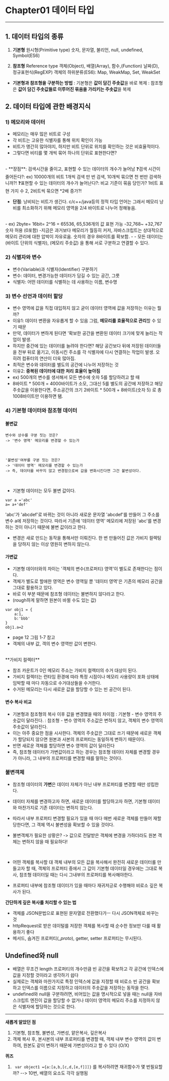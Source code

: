 # Chapter01 데이터 타입

---

## 1. 데이터 타입의 종류

1. **기본형** 원시형(Primitive type)
   숫자, 문자열, 불리언, null, undefined, Symbol(ES6)  

2. **참조형** Reference type
   객체(Object), 배열(Array), 함수,(Function) 날짜(D), 정규표현식(RegEXP)
   객체의 하위분류(ES6): Map, WeakMap, Set, WeakSet

* **기본형과 참조형을 구분하는 방법**
: 기본형은 **값이 담긴 주솟값**을 바로 복제
: 참조형은 **값이 담긴 주솟값들로 이루어진 묶음을 가리키는 주솟값**을 복제  

## 2. 데이터 타입에 관한 배경지식
### 1) 메모리와 데이터
- 메모리는 매우 많은 비트로 구성
- 각 비트는 고유한 식별자를 통해 위치 확인이 가능
- 비트가 앵간히 많아야지, 하지만 비트 단위로 위치를 확인하는 것은 비효율적이다.
- 그렇다면 비티를 몇 개씩 묶어 하나의 단위로 표현한다면?
<br>
- **장점**: 검색시간을 줄이고, 표현할 수 있는 데이터의 개수가 늘어남 
❓검색 시간이 줄어든다?: ex) 10000개의 비트 1개씩 검색 만 번 검색, 10개씩 묶으면 천 번만 검색하니까?!
❓표현할 수 있는 데이터의 개수가 늘어난다?: 비교 기준이 묶음 당인가? 1비트 표현 가지 수 2, 2비트씩 묶으면 *2배 증가?!
  
- **단점**: 낭비되는 비트가 생긴다. c/c++/java등의 정적 타입 언어는 그래서 메모리 낭비를 최소화하기 위해 메모리 영역을 2/4 바이트로 나누어 정해놓음.
<br>
- ex) 2byte= 16bit= 2^16 = 65536, 65,536개의 값 표현 가능
  -32,768~ +32,767  숫자 허용 (0포함)
-지금은 과거보다 메모리가 월등히 커저, 자바스크립트는 상대적으로 메모리 관리에 대한 압박이 자유로움. 숫자의 경우 8바이트를 확보함.
- 
- 모든 데이터는 (바이트 단위의 식별자), (메모리 주솟값) 을 통해 서로 구분하고 연결할 수 있다.
<br>

### 2) 식별자와 변수
- 변수(Variable)과 식별자(Identifier) 구분하기
- 변수: 데이터, 변경가능한 데이터가 담길 수 있는 공간, 그릇
- 식별자: 어떤 데이터를 식별하는 데 사용하는 이름, 변수명

### 3) 변수 선언과 데이터 할당
- 변수 영역에 값을 직접 대입하지 않고 굳이 데이터 영역에 값을 저장하는 이유는 뭘까?
- 이유1: 데이터 변환을 자유롭게 할 수 있음 
  그럼, **메모리를 효율적으로 관리**할 수 있기 때문
- 만약, 데이터가 변하게 된다면 '확보한 공간을 변환된 데이터 크기에 맞게 늘리는 작업이 발생.
- 하지만 중간에 있는 데이터를 늘려야 한다면? 해당 공간보다 뒤에 저장된 데이터들을 전부 뒤로 옮기고, 이동시킨 주소를 각 식별자에 다시 연결하는 작업이 발생. 오히려 컴퓨터의 연산이 더욱 많아짐. 
- 최적은 변수와 데이터를 별도의 공간에 나누어 저장하는 것
  <br>
- 이유2: **중복된 데이터에 대한 처리 효율이 높아짐**
- ex) 500개의 변수를 생서해서 모든 변수에 숫자 5를 할당하려고 할 때
- 8바이트 * 500개 = 4000바이트가 소모, 그대신 5를 별도의 공간에 저장하고 해당 주솟값을 이용한다면, 주소공간의 크기 2바이트 * 500개 + 8바이트(숫자 5) 로 총 1008바이트만 이용하면 됌. 

### 4) 기본형 데이터와 참조형 데이터

#### 불변값
    변수와 상수를 구분 짓는 것은?
    -> '변수 영역' 메모리를 변경할 수 있는가
<br>

    '불변성'여부를 구분 짓는 것은?
    -> '데이터 영역' 메모리를 변경할 수 있는가
    -> 즉, 데이터를 바꾸지 않고 변경함으로써 값을 변화시킨다면 그건 불변성이다.
<br>

- 기본형 데이터는 모두 불변 값이다.
```
var a ='abc'
a= a+'def'
```
'abc'가 'abcdef'로 바뀌는 것이 아니라 새로운 문자열 'abcdef'를 만들어 그 주소를 변수 a에 저장하는 것이다. 따라서 기존에 '데이터 영역' 메모리에 저장된 'abc'를 변경하는 것이 아니기 때문에 불변 값이라고 한다. 
- 변경은 새로 만드는 동작을 통해서만 이뤄진다. 한 번 만들어진 값은 가비지 컬렉팅을 당하지 않는 이상 영원히 변하지 않는다.

#### 가변값

- 기본형 데이터와의 차이는 '객체의 변수(프로퍼티) 영역'이 별도로 존재한다는 점이다. 
- 객체가 별도로 할애한 영역은 변수 영역일 뿐 '데이터 영역'은 기존의 메모리 공간을 그대로 활용하고 있다. 
- 바로 이 부분 때문에 참조형 데이터는 불변하지 않다라고 한다.
- (rough하게 말하면 원본이 바뀔 수도 있는 값)
```
var obj1 = {
    a:1,
    b:'bbb'
}
obj1.a=2
```
- page 12 그림 1-7 참고
- 객체의 내부 값, 객의 변수 영역만 값이 변한다. 
  
<br>
**가비지 컬렉터**

- 참조 카운트가 0인 메모리 주소는 가비지 컬렉터의 수거 대상이 된다. 
- 가비지 컬렉터는 런타임 환경에 따라 특정 시점이나 메모리 사용량이 포화 상태에 임박할 때 마다 자동으로 수거대상들을 수거한다.
- 수거된 메모리는 다시 새로운 값을 할당할 수 있는 빈 공간이 된다.

#### 변수 복사 비교
- 기본형과 참조형의 복사 이후 값을 변경했을 때의 차이점
  : 기본형 - 변수 영역의 주솟값이 달라진다.
  : 참조형 - 변수 영역의 주소값은 변하지 않고, 객체의 변수 영역의 주솟값이 달라진다.
- 이는 아주 중요한 점을 시사한다. 객체의 주솟값은 그대로 쓰기 때문에 새로운 객체가 할당되지 않으면 원본과 사본의 프로퍼티는 동일하게 변하기 때문이다.
- 반면 새로운 객체를 할당하면 변수 영역의 값이 달라진다
- 즉, 참조형 데이터가 가변값이라고 하는 경우는 참조형 데이터 자체를 변경할 경우가 아니라, 그 내부의 프로퍼티를 변경할 때를 말하는 것이다.
  
### 불변객체
- 참조형 데이터의 **가변**은 데이터 자체가 아닌 내부 프로퍼티를 변경할 때만 성립한다.
- 데이터 자체를 변경하고자 하면, 새로운 데이터를 할당하고자 하면, 기본형 데이터와 마찬가지로 기존 데이터는 변하지 않는다. 
- 따라서 내부 프로퍼티 변경할 필요가 있을 때 마다 매번 새로운 객체를 만들어 재할당한다면, 그 객체 역시 불변성을 확보할 수 있을 것이다. 
- 불변객체가 필요한 상황은?
  -> 값으로 전달받은 객체에 변경을 가하더라도 원본 객체는 변하지 않을 때 필요하다!

  <br>
- 어떤 객체를 복사할 대 객체 내부의 모든 값을 복사해서 완전히 새로운 데이터롤 만들고자 할 때, 객체의 프로퍼티 중에서 그 값이 기본형 데이터일 경우에는 그대로 복사, 참조형 데이터일 때는 다시 그내부의 프로퍼티를 복사해야한다.
- 프로퍼티 내부에 참조형 데이터가 있을 때마다 재귀저긍로 수행해야 비로소 깊은 복사가 된다.

**간단하게 깊은 복사를 처리할 수 있는 법**
- 객체를 JSON문법으로 표현된 문자열로 전환했다가ㅡ 다시 JSON객체로 바꾸는 것
- httpRequest로 받은 데이털를 저장한 객체를 복사할 때 순수한 정보만 다룰 때 활용하기 좋다
- 메서드, 숨겨진 프로퍼티(__proto_), getter, setter 프로퍼티는 무시된다.

## Undefined와 null

- 배열은 무조건 length 프로퍼티의 개수만큼 빈 공간을 확보하고 각 공간에 인덱스에 값을 지정할 것이라고 생각하기 쉽다
- 실제로는 객체와 마찬가지로 특정 인덱스에 값을 지정할 때 비로소 빈 공간을 확보하고 인덱스를 이름으로 지정하고 데이터의 주솟값을 저장하는 동작을 한다.
- undefined와 null을 구분하려면, 비어있는 값을 명시적으로 넣을 때는 null을 자바스크립트 엔진이 값을 할당할 수 없거나 데이터 영역의 메모리 주소를 지정하지 않은 식별자에 할당하는 것으로 한다.



---
**새롭게 알았던 점**
1) 기본형, 참조형, 불변성, 가변성, 얕은복사, 깊은복사
2) 객체 복사 후, 본사본의 내부 프로퍼티를 변경할 때, 객체 내부 변수 영역의 값이 변하여, 원본도 같이 변하기 때문에 가변성이라고 할 수 있다 (O/X) 

**퀴즈**
1) ``` var object1 ={a:[a,b,[c,d,[e,f]]]}```  를 복사하려면 재귀함수가 몇 번필요할까? --> 10번, 배열의 요소도 각각 실행됨
